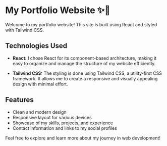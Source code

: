# My Portfolio Website ✨🎇

Welcome to my portfolio website! This site is built using React and styled with Tailwind CSS.

## Technologies Used

- **React:** I chose React for its component-based architecture, making it easy to organize and manage the structure of my website efficiently.

- **Tailwind CSS:** The styling is done using Tailwind CSS, a utility-first CSS framework. It allows me to create a responsive and visually appealing design with minimal effort.

## Features

- Clean and modern design
- Responsive layout for various devices
- Showcase of my skills, projects, and experience
- Contact information and links to my social profiles

Feel free to explore and learn more about my journey in web development!
